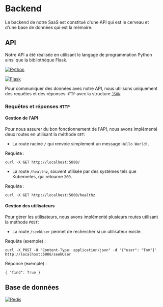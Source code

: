 # Backend

Le backend de notre SaaS est constitué d'une API qui est le cerveau et d'une base de données qui est la mémoire.

## API 

Notre API a été réalisée en utilisant le langage de programmation Python ainsi que la bibliothèque Flask.

[![Python](https://img.shields.io/badge/python-3670A0?style=for-the-badge&logo=python&logoColor=ffdd54)](https://www.python.org/)

[![Flask](https://img.shields.io/badge/flask-%23000.svg?style=for-the-badge&logo=flask&logoColor=white)](https://flask.palletsprojects.com/en/2.2.x/)

Pour communiquer des données avec notre API, nous utilisons uniquement des requêtes et des réponses `HTTP` avec la structure [`JSON`](https://fr.wikipedia.org/wiki/JavaScript_Object_Notation)

### Requêtes et réponses `HTTP`

#### Gestion de l'API

Pour nous assurer du bon fonctionnement de l'API, nous avons implémenté deux routes en utilisant la méthode `GET`:

* La route racine `/` qui renvoie simplement un message `Hello World!`.

Requête :

```
curl -X GET http://localhost:5000/
```

* La route `/healthz`, souvent utilisée par des systèmes tels que Kubernetes, qui retourne `200`.

Requête :

```
curl -X GET http://localhost:5000/healthz
```

#### Gestion des utilisateurs

Pour gérer les utilisateurs, nous avons implémenté plusieurs routes utilisant la méthode `POST`:

* La route `/seekUser` permet de rechercher si un utilisateur existe.

Requête (exemple) :

```
curl -X POST -H "Content-Type: application/json" -d '{"user": "Tom"}' http://localhost:5000/seekUser
```

Réponse (exemple) :

```
{ "find": True }
```

## Base de données

[![Redis](https://img.shields.io/badge/redis-%23DD0031.svg?style=for-the-badge&logo=redis&logoColor=white)](https://redis.io/)